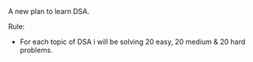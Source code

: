 A new plan to learn DSA.

Rule: 
- For each topic of DSA i will be solving 20 easy, 20 medium & 20 hard problems.